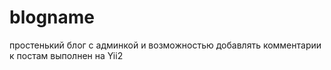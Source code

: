 # blogname
простенький блог с админкой и возможностью добавлять комментарии к постам выполнен на Yii2
